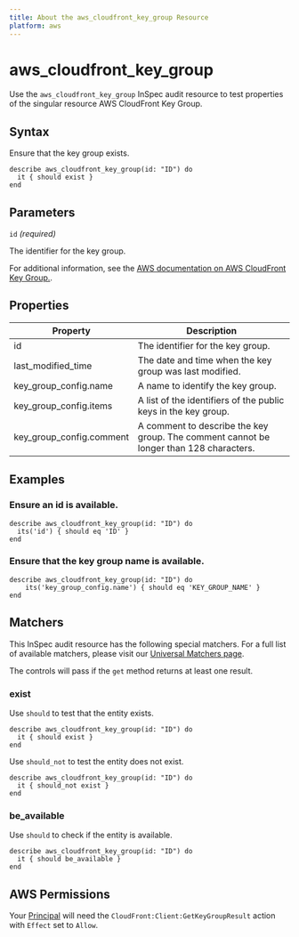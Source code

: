 ```yaml
---
title: About the aws_cloudfront_key_group Resource
platform: aws
---
```


# aws_cloudfront_key_group

Use the `aws_cloudfront_key_group` InSpec audit resource to test properties of the singular resource AWS CloudFront Key Group.

## Syntax

Ensure that the key group exists.

    describe aws_cloudfront_key_group(id: "ID") do
      it { should exist }
    end

## Parameters

`id` _(required)_

The identifier for the key group.

For additional information, see the [AWS documentation on AWS CloudFront Key Group.](https://docs.aws.amazon.com/AWSCloudFormation/latest/UserGuide/aws-resource-cloudfront-keygroup.html).

## Properties

| Property | Description |  
| --- | --- | 
| id | The identifier for the key group. | 
| last_modified_time | The date and time when the key group was last modified. | 
| key_group_config.name | A name to identify the key group. | name |
| key_group_config.items | A list of the identifiers of the public keys in the key group. | 
| key_group_config.comment | A comment to describe the key group. The comment cannot be longer than 128 characters. | 

## Examples

### Ensure an id is available.
    describe aws_cloudfront_key_group(id: "ID") do
      its('id') { should eq 'ID' }
    end

### Ensure that the key group name is available.
    describe aws_cloudfront_key_group(id: "ID") do
        its('key_group_config.name') { should eq 'KEY_GROUP_NAME' }
    end

## Matchers

This InSpec audit resource has the following special matchers. For a full list of available matchers, please visit our [Universal Matchers page](https://www.inspec.io/docs/reference/matchers/).

The controls will pass if the `get` method returns at least one result.

### exist

Use `should` to test that the entity exists.

    describe aws_cloudfront_key_group(id: "ID") do
      it { should exist }
    end

Use `should_not` to test the entity does not exist.

    describe aws_cloudfront_key_group(id: "ID") do
      it { should_not exist }
    end

### be_available

Use `should` to check if the entity is available.

    describe aws_cloudfront_key_group(id: "ID") do
      it { should be_available }
    end

## AWS Permissions

Your [Principal](https://docs.aws.amazon.com/IAM/latest/UserGuide/intro-structure.html#intro-structure-principal) will need the `CloudFront:Client:GetKeyGroupResult` action with `Effect` set to `Allow`.